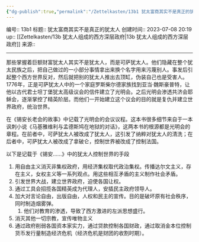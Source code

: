 ```yaml
---
{"dg-publish":true,"permalink":"/Zettelkasten/13b1 犹太富商其实不是真正的犹太人/","dgPassFrontmatter":true}
---
```


编号:: 13b1
标题:: 犹太富商其实不是真正的犹太人
创建时间:: 2023-07-08 20:19
up:: [[Zettelkasten/13b 犹太人组成的西方深层政府\|13b 犹太人组成的西方深层政府]]
来源:: 

---
那些掌握着巨额财富犹太人其实不是犹太人，而是可萨犹太人。他们隐藏在整个犹太民族之后，把自己做过的一小部分事情拿出来换个名字用来污蔑别人。事发后引起整个西方世界反对，然后就把别的犹太人推出去顶缸，伪装自己也是受害人。1776年，正是可萨犹太人中的一个家庭罗斯柴尔德家族找到亚当·魏斯豪普特，让他以古代君士坦丁堡犹太高级议会的信件建立了光明会。之后光明会渗透共济会耶稣会，逐渐掌控了精英阶层。而他们一开始建立这个议会的目的就是复仇并建立世界政府，统治世界。

在《锡安长老会的故事》中记载了光明会的会议议程。这本书很多细节来自于一本讽刺小说《马基雅维利与孟德斯鸠在地狱的对话》，这两本书的根源都是光明会的章程。在前者中，可萨犹太人被改成了犹太人，这引发了纳粹对犹太人的清洗；在后者中，可萨犹太人被改成了拿破仑，控制世界被改成了控制法国。

以下是记载于《锡安……》中的犹太人控制世界的手段
1. 用自由主义消灭非集权政府，用经济集权取代政治集权。传播达尔文主义，存在主义，女权主义等一系列观点。用这些相互矛盾的主义制作社会矛盾。
2. 引发世界大战，建立世界政府，迫使各国让权。
3. 通过工具会招揽各国精英成为代理人，安插民主政府领导人。
4. 加大对言论自由，出版自由，人权和民主的宣传。目的是破坏原有社会秩序，同时制造烟雾弹。
	1. 他们对教育的渗透，导致了西方激进的左派思想盛行。
5. 消灭其他一切宗教，宣传唯物主义
6. 通过政府削弱各国资本家实力，通过贷款控制各国财政，通过取消金本位控制货币发行量制造经济危机（经济危机是财团的收割时期）。


